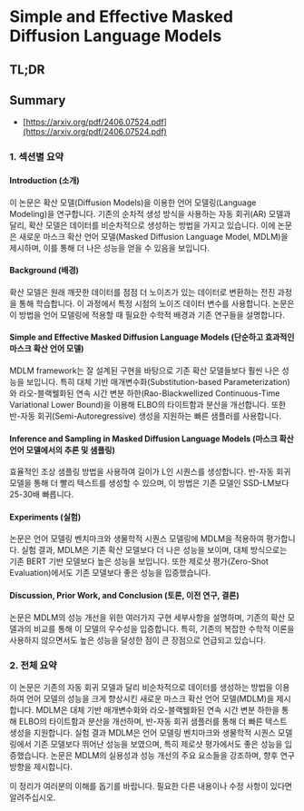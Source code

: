 # Simple and Effective Masked Diffusion Language Models
## TL;DR
## Summary
- [https://arxiv.org/pdf/2406.07524.pdf](https://arxiv.org/pdf/2406.07524.pdf)

### 1. 섹션별 요약

#### Introduction (소개)
이 논문은 확산 모델(Diffusion Models)을 이용한 언어 모델링(Language Modeling)을 연구합니다. 기존의 순차적 생성 방식을 사용하는 자동 회귀(AR) 모델과 달리, 확산 모델은 데이터를 비순차적으로 생성하는 방법을 가지고 있습니다. 이에 논문은 새로운 마스크 확산 언어 모델(Masked Diffusion Language Model, MDLM)을 제시하며, 이를 통해 더 나은 성능을 얻을 수 있음을 보입니다.

#### Background (배경)
확산 모델은 원래 깨끗한 데이터를 점점 더 노이즈가 있는 데이터로 변환하는 전진 과정을 통해 학습합니다. 이 과정에서 특정 시점의 노이즈 데이터 변수를 사용합니다. 논문은 이 방법을 언어 모델링에 적용할 때 필요한 수학적 배경과 기존 연구들을 설명합니다.

#### Simple and Effective Masked Diffusion Language Models (단순하고 효과적인 마스크 확산 언어 모델)
MDLM framework는 잘 설계된 구현을 바탕으로 기존 확산 모델들보다 훨씬 나은 성능을 보입니다. 특히 대체 기반 매개변수화(Substitution-based Parameterization)와 라오-블랙웰화된 연속 시간 변분 하한(Rao-Blackwellized Continuous-Time Variational Lower Bound)을 이용해 ELBO의 타이트함과 분산을 개선합니다. 또한 반-자동 회귀(Semi-Autoregressive) 생성을 지원하는 빠른 샘플러를 사용합니다.

#### Inference and Sampling in Masked Diffusion Language Models (마스크 확산 언어 모델에서의 추론 및 샘플링)
효율적인 조상 샘플링 방법을 사용하여 길이가 L인 시퀀스를 생성합니다. 반-자동 회귀 모델을 통해 더 빨리 텍스트를 생성할 수 있으며, 이 방법은 기존 모델인 SSD-LM보다 25-30배 빠릅니다.

#### Experiments (실험)
논문은 언어 모델링 벤치마크와 생물학적 시퀀스 모델링에 MDLM을 적용하여 평가합니다. 실험 결과, MDLM은 기존 확산 모델보다 더 나은 성능을 보이며, 대체 방식으로는 기존 BERT 기반 모델보다 높은 성능을 보입니다. 또한 제로샷 평가(Zero-Shot Evaluation)에서도 기존 모델보다 좋은 성능을 입증했습니다.

#### Discussion, Prior Work, and Conclusion (토론, 이전 연구, 결론)
논문은 MDLM의 성능 개선을 위한 여러가지 구현 세부사항을 설명하며, 기존의 확산 모델과의 비교를 통해 이 모델의 우수성을 입증합니다. 특히, 기존의 복잡한 수학적 이론을 사용하지 않으면서도 높은 성능을 달성한 점이 큰 장점으로 언급되고 있습니다.

### 2. 전체 요약 
이 논문은 기존의 자동 회귀 모델과 달리 비순차적으로 데이터를 생성하는 방법을 이용하여 언어 모델의 성능을 크게 향상시킨 새로운 마스크 확산 언어 모델(MDLM)을 제시합니다. MDLM은 대체 기반 매개변수화와 라오-블랙웰화된 연속 시간 변분 하한을 통해 ELBO의 타이트함과 분산을 개선하며, 반-자동 회귀 샘플러를 통해 더 빠른 텍스트 생성을 지원합니다. 실험 결과 MDLM은 언어 모델링 벤치마크와 생물학적 시퀀스 모델링에서 기존 모델보다 뛰어난 성능을 보였으며, 특히 제로샷 평가에서도 좋은 성능을 입증했습니다. 논문은 MDLM의 실용성과 성능 개선의 주요 요소들을 강조하며, 향후 연구 방향을 제시합니다.

이 정리가 여러분의 이해를 돕기를 바랍니다. 필요한 다른 내용이나 수정 사항이 있다면 알려주십시오.